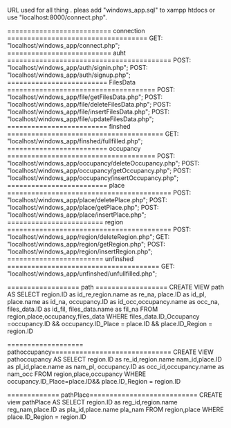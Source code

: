 URL used for all thing .
pleas add "windows_app.sql" to xampp htdocs or use "localhost:8000/connect.php".

========================== connection ===================================
GET: "localhost/windows_app/connect.php";
========================== auht =========================================
POST: "localhost/windows_app/auth/signin.php";
POST: "localhost/windows_app/auth/signup.php";
========================= FilesData =====================================
POST: "localhost/windows_app/file/getFilesData.php";
POST: "localhost/windows_app/file/deleteFilesData.php";
POST: "localhost/windows_app/file/insertFilesData.php";
POST: "localhost/windows_app/file/updateFilesData.php";
========================= finshed =======================================
GET: "localhost/windows_app/finshed/fullfilled.php";
========================= occupancy =====================================
POST: "localhost/windows_app/occupancy/deleteOccupancy.php";
POST: "localhost/windows_app/occupancy/getOccupancy.php";
POST: "localhost/windows_app/occupancy/insertOccupancy.php";
========================= place =========================================
POST: "localhost/windows_app/place/deletePlace.php";
POST: "localhost/windows_app/place/getPlace.php";
POST: "localhost/windows_app/place/insertPlace.php";
======================== region =========================================
POST: "localhost/windows_app/region/deleteRegion.php";
GET: "localhost/windows_app/region/getRegion.php";
POST: "localhost/windows_app/region/insertRegion.php";
======================== unfinshed ======================================
GET: "localhost/windows_app/unfinshed/unfullfilled.php";










================== path ==================
CREATE VIEW path
AS
SELECT region.ID as id_re,region.name as re_na, place.ID as id_pl, place.name as id_na, occupancy.ID as id_occ,occupancy.name as occ_na, files_data.ID as id_fil, files_data.name as fil_na
FROM region,place,occupancy,files_data
WHERE
files_data.ID_Occupancy =occupancy.ID &&
occupancy.ID_Place = place.ID &&
place.ID_Region = region.ID



=================== pathoccupancy==============================
CREATE VIEW pathoccupancy 
AS
SELECT region.ID as re_id,region.name nam_id,place.ID as pl_id,place.name as nam_pl, occupancy.ID as occ_id,occupancy.name as nam_occ
FROM region,place,occupancy
WHERE 
occupancy.ID_Place=place.ID&&
place.ID_Region = region.ID



============= pathPlace===========================
CREATE view pathPlace
AS
SELECT region.ID as reg_id,region.name reg_nam,place.ID as pla_id,place.name pla_nam
FROM region,place
WHERE
place.ID_Region = region.ID